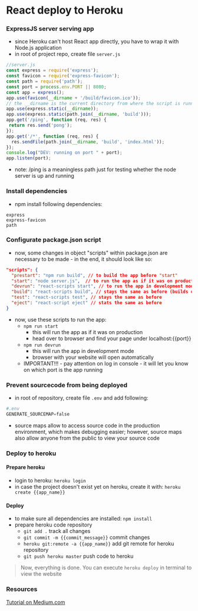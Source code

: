 # React deploy to Heroku
### ExpressJS server serving app
- since Heroku can't host React app directly, you have to wrap it with Node.js application
- in root of project repo, create file ```server.js```
```javascript
//server.js
const express = require('express');
const favicon = require('express-favicon');
const path = require('path');
const port = process.env.PORT || 8080;
const app = express();
app.use(favicon(__dirname + '/build/favicon.ico'));
// the __dirname is the current directory from where the script is running
app.use(express.static(__dirname));
app.use(express.static(path.join(__dirname, 'build')));
app.get('/ping', function (req, res) {
 return res.send('pong');
});
app.get('/*', function (req, res) {
  res.sendFile(path.join(__dirname, 'build', 'index.html'));
});
console.log("DEV: running on port " + port);
app.listen(port);
```
- note: /ping is a meaningless path just for testing whether the node server is up and running

### Install dependencies
- npm install following dependencies:
```
express
express-favicon
path
```

### Configurate package.json script
- now, some changes in object "scripts" within package.json are necessary to be made - in the end, it should look like so: 
```json
"scripts": {
  "prestart": "npm run build", // to build the app before "start"
  "start": "node server.js",  // to run the app as if it was on production
  "devrun": "react-scripts start", // to run the app in development mode
  "build": "react-scripts build", // stays the same as before (builds only React app)
  "test": "react-scripts test", // stays the same as before
  "eject": "react-script eject" // stats the same as before
}
```
- now, use these scripts to run the app:
  - ```npm run start``` 
    - this will run the app as if it was on production
    - head over to browser and find your page under localhost:{{port}}
  - ```npm run devrun``` 
    - this will run the app in development mode
    - browser with your website will open automatically
  - IMPORTANT!!! - pay attention on log in console - it will let you know on which port is the app running

### Prevent sourcecode from being deployed
- in root of repository, create file ```.env``` and add following:
```python
#.env
GENERATE_SOURCEMAP=false
```
- source maps allow to access source code in the production environment, which makes debugging easier; however, source maps also allow anyone from the public to view your source code

### Deploy to heroku
#### Prepare heroku
- login to heroku:
```heroku login```
- in case the project doesn't exist yet on heroku, create it with:
```heroku create {{app_name}}```
#### Deploy
- to make sure all dependencies are installed:
```npm install```
- prepare heroku code repository
    - ```git add .``` track all changes
    - ```git commit -m {{commit_message}}``` commit changes
    - ```heroku git:remote -a {{app_name}}``` add git remote for heroku repository
    - ```git push heroku master``` push code to heroku

> Now, everything is done. You can execute ```heroku deploy``` in terminal to view the website

### Resources
[Tutorial on Medium.com](https://medium.com/jeremy-gottfrieds-tech-blog/tutorial-how-to-deploy-a-production-react-app-to-heroku-c4831dfcfa08#:~:text=%20Tutorial%3A%20how%20to%20deploy%20a%20production%20React,to%20serve%20your%20production%20build%0AIn%20your...%20More%20)